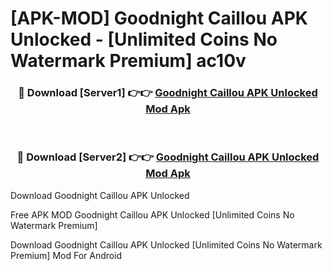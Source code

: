 # [APK-MOD] Goodnight Caillou APK Unlocked - [Unlimited Coins No Watermark Premium] ac10v



<div align="center">
<h3>🔴 Download [Server1] 👉👉 <a href="https://momento.my/?title=Goodnight_Caillou_APK_Unlocked">Goodnight Caillou APK Unlocked Mod Apk</a></h3><br>

<h3>🔴 Download [Server2] 👉👉 <a href="https://momento.my/?title=Goodnight_Caillou_APK_Unlocked">Goodnight Caillou APK Unlocked Mod Apk</a></h3>
</div>



Download Goodnight Caillou APK Unlocked 

Free APK MOD Goodnight Caillou APK Unlocked [Unlimited Coins No Watermark Premium]

Download Goodnight Caillou APK Unlocked [Unlimited Coins No Watermark Premium] Mod For Android
